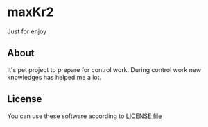 # maxKr2
Just for enjoy
## About
It's pet project to prepare for control work. During control work new knowledges has helped me a lot.
## License
You can use these software according to [LICENSE file](https://github.com/d9nchik/maxKr2/blob/master/LICENSE)
